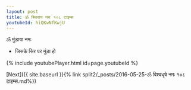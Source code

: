 ```yaml
---
layout: post
title: ॐ स्थिराय नमः १०८ टाइम्स
youtubeId: hiQKwNfKwjU
---
```

 
 
 ॐ मुंडाया नमः  
 
 -  जिसके सिर पर मुंडा हो 
 
  
 
  
 
 
 
 
 
 


{% include youtubePlayer.html id=page.youtubeId %}
 
[Next]({{ site.baseurl }}{% link  split2/_posts/2016-05-25-ॐ विश्वधृषे नमः १०८ टाइम्स.md%})
 
